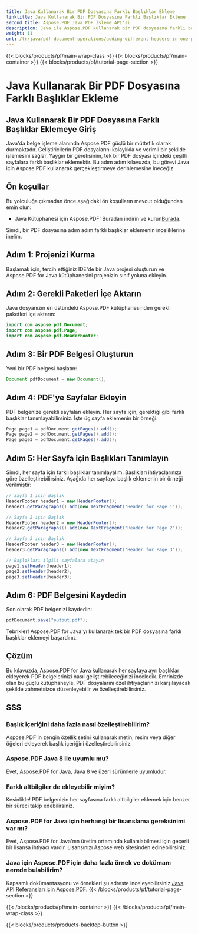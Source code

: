 ```yaml
---
title: Java Kullanarak Bir PDF Dosyasına Farklı Başlıklar Ekleme
linktitle: Java Kullanarak Bir PDF Dosyasına Farklı Başlıklar Ekleme
second_title: Aspose.PDF Java PDF İşleme API'si
description: Java ile Aspose.PDF kullanarak bir PDF dosyasına farklı başlıkların nasıl ekleneceğini öğrenin. PDF başlıklarını özelleştirmek için adım adım kılavuz.
weight: 11
url: /tr/java/pdf-document-operations/adding-different-headers-in-one-pdf-file-using-java/
---
```


{{< blocks/products/pf/main-wrap-class >}}
{{< blocks/products/pf/main-container >}}
{{< blocks/products/pf/tutorial-page-section >}}

# Java Kullanarak Bir PDF Dosyasına Farklı Başlıklar Ekleme


## Java Kullanarak Bir PDF Dosyasına Farklı Başlıklar Eklemeye Giriş

Java'da belge işleme alanında Aspose.PDF güçlü bir müttefik olarak durmaktadır. Geliştiricilerin PDF dosyalarını kolaylıkla ve verimli bir şekilde işlemesini sağlar. Yaygın bir gereksinim, tek bir PDF dosyası içindeki çeşitli sayfalara farklı başlıklar eklemektir. Bu adım adım kılavuzda, bu görevi Java için Aspose.PDF kullanarak gerçekleştirmeye derinlemesine ineceğiz. 

## Ön koşullar

Bu yolculuğa çıkmadan önce aşağıdaki ön koşulların mevcut olduğundan emin olun:

-  Java Kütüphanesi için Aspose.PDF: Buradan indirin ve kurun[Burada](https://releases.aspose.com/pdf/java/).

Şimdi, bir PDF dosyasına adım adım farklı başlıklar eklemenin inceliklerine inelim.

## Adım 1: Projenizi Kurma

Başlamak için, tercih ettiğiniz IDE'de bir Java projesi oluşturun ve Aspose.PDF for Java kütüphanesini projenizin sınıf yoluna ekleyin.

## Adım 2: Gerekli Paketleri İçe Aktarın

Java dosyanızın en üstündeki Aspose.PDF kütüphanesinden gerekli paketleri içe aktarın:

```java
import com.aspose.pdf.Document;
import com.aspose.pdf.Page;
import com.aspose.pdf.HeaderFooter;
```

## Adım 3: Bir PDF Belgesi Oluşturun

Yeni bir PDF belgesi başlatın:

```java
Document pdfDocument = new Document();
```

## Adım 4: PDF'ye Sayfalar Ekleyin

PDF belgenize gerekli sayfaları ekleyin. Her sayfa için, gerektiği gibi farklı başlıklar tanımlayabilirsiniz. İşte üç sayfa eklemenin bir örneği:

```java
Page page1 = pdfDocument.getPages().add();
Page page2 = pdfDocument.getPages().add();
Page page3 = pdfDocument.getPages().add();
```

## Adım 5: Her Sayfa için Başlıkları Tanımlayın

Şimdi, her sayfa için farklı başlıklar tanımlayalım. Başlıkları ihtiyaçlarınıza göre özelleştirebilirsiniz. Aşağıda her sayfaya başlık eklemenin bir örneği verilmiştir:

```java
// Sayfa 1 için Başlık
HeaderFooter header1 = new HeaderFooter();
header1.getParagraphs().add(new TextFragment("Header for Page 1"));

// Sayfa 2 için Başlık
HeaderFooter header2 = new HeaderFooter();
header2.getParagraphs().add(new TextFragment("Header for Page 2"));

// Sayfa 3 için Başlık
HeaderFooter header3 = new HeaderFooter();
header3.getParagraphs().add(new TextFragment("Header for Page 3"));

// Başlıkları ilgili sayfalara atayın
page1.setHeader(header1);
page2.setHeader(header2);
page3.setHeader(header3);
```

## Adım 6: PDF Belgesini Kaydedin

Son olarak PDF belgenizi kaydedin:

```java
pdfDocument.save("output.pdf");
```

Tebrikler! Aspose.PDF for Java'yı kullanarak tek bir PDF dosyasına farklı başlıklar eklemeyi başardınız.

## Çözüm

Bu kılavuzda, Aspose.PDF for Java kullanarak her sayfaya ayrı başlıklar ekleyerek PDF belgelerinizi nasıl geliştirebileceğinizi inceledik. Emrinizde olan bu güçlü kütüphaneyle, PDF dosyalarını özel ihtiyaçlarınızı karşılayacak şekilde zahmetsizce düzenleyebilir ve özelleştirebilirsiniz.

## SSS

### Başlık içeriğini daha fazla nasıl özelleştirebilirim?

Aspose.PDF'in zengin özellik setini kullanarak metin, resim veya diğer öğeleri ekleyerek başlık içeriğini özelleştirebilirsiniz.

### Aspose.PDF Java 8 ile uyumlu mu?

Evet, Aspose.PDF for Java, Java 8 ve üzeri sürümlerle uyumludur.

### Farklı altbilgiler de ekleyebilir miyim?

Kesinlikle! PDF belgenizin her sayfasına farklı altbilgiler eklemek için benzer bir süreci takip edebilirsiniz.

### Aspose.PDF for Java için herhangi bir lisanslama gereksinimi var mı?

Evet, Aspose.PDF for Java'nın üretim ortamında kullanılabilmesi için geçerli bir lisansa ihtiyacı vardır. Lisansınızı Aspose web sitesinden edinebilirsiniz.

### Java için Aspose.PDF için daha fazla örnek ve dokümanı nerede bulabilirim?

 Kapsamlı dokümantasyonu ve örnekleri şu adreste inceleyebilirsiniz:[Java API Referansları için Aspose.PDF](https://reference.aspose.com/pdf/java/).
{{< /blocks/products/pf/tutorial-page-section >}}

{{< /blocks/products/pf/main-container >}}
{{< /blocks/products/pf/main-wrap-class >}}

{{< blocks/products/products-backtop-button >}}
